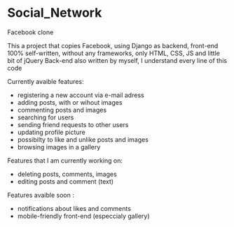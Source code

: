 # Social_Network
Facebook clone

This a project that copies Facebook, using Django as backend, front-end 100% self-written, without any frameworks, only HTML, CSS, JS and little bit of jQuery
Back-end also written by myself, I understand every line of this code

Currently avaible features:
- registering a new account via e-mail adress
- adding posts, with or wihout images
- commenting posts and images
- searching for users
- sending friend requests to other users
- updating profile picture
- possibilty to like and unlike posts and images
- browsing images in a gallery

Features that I am currently working on:
- deleting posts, comments, images
- editing posts and comment (text)

Features avaible soon :
- notifications about likes and comments
- mobile-friendly front-end (especcialy gallery)
